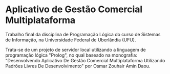 # Aplicativo de Gestão Comercial Multiplataforma
Trabalho final da disciplina de Programação Lógica do curso de Sistemas de Informação, na Universidade Federal de Uberlândia (UFU).

Trata-se de um projeto de servidor local utilizando a linguagem de programação lógica "Prolog", no qual baseado na monografia: "Desenvolvendo Aplicativo De Gestão Comercial Multiplataforma Utilizando Padrões Livres De Desenvolvimento" por Osmar Zouhair Amin Daou. 
